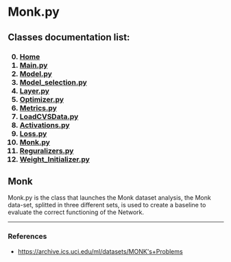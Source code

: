 # Monk.py

<p>
<h2>
Classes documentation list:
</h2>
<h3>

0. <a href="https://giacomo-antonioli.github.io/Machine_Learning_Project/"> Home </a>
1. [Main.py](./mainDoc.md) 
2. [Model.py](./ModelDoc.md)
3. [Model_selection.py](./model_selectionDoc.md)
4. [Layer.py](./layerDoc.md)
5. [Optimizer.py](./OptimizersDoc.md)
6. [Metrics.py](./metricsDoc.md)
7. [LoadCVSData.py](./loadCSVDataDoc.md)
8. [Activations.py](./activations.md)
9. [Loss.py](./loss.md)
10. [Monk.py](./monk.md)
11. [Reguralizers.py](./reguralizers.md)
12. [Weight_Initializer.py](./weightInizializer.md)
</h3>

<p>

## Monk 

Monk.py is the class that launches the Monk dataset analysis, the Monk data-set, splitted in three different sets, is used to create a baseline to evaluate the correct functioning of the Network.



</p>

---

<h3> References </h3>

- <a href="https://archive.ics.uci.edu/ml/datasets/MONK's+Problems"> https://archive.ics.uci.edu/ml/datasets/MONK's+Problems </a>
